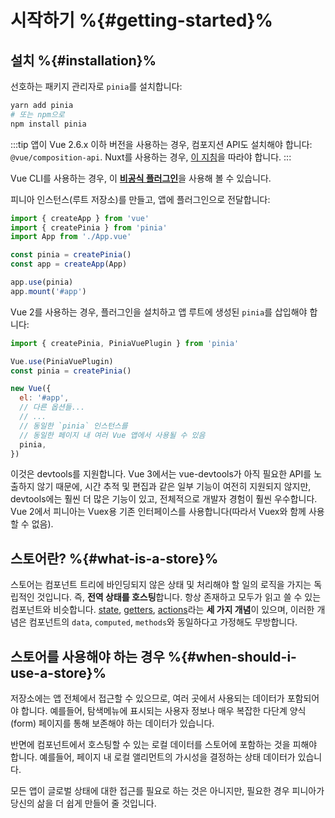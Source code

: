# 시작하기 %{#getting-started}%


## 설치 %{#installation}%

<VueMasteryLogoLink for="pinia-cheat-sheet">
</VueMasteryLogoLink>

선호하는 패키지 관리자로 `pinia`를 설치합니다:

```bash
yarn add pinia
# 또는 npm으로
npm install pinia
```

:::tip
앱이 Vue 2.6.x 이하 버전을 사용하는 경우, 컴포지션 API도 설치해야 합니다: `@vue/composition-api`.
Nuxt를 사용하는 경우, [이 지침](/ssr/nuxt.md)을 따라야 합니다.
:::

Vue CLI를 사용하는 경우, 이 [**비공식 플러그인**](https://github.com/wobsoriano/vue-cli-plugin-pinia)을 사용해 볼 수 있습니다.

피니아 인스턴스(루트 저장소)를 만들고, 앱에 플러그인으로 전달합니다:

```js {2,5-6,8}
import { createApp } from 'vue'
import { createPinia } from 'pinia'
import App from './App.vue'

const pinia = createPinia()
const app = createApp(App)

app.use(pinia)
app.mount('#app')
```

Vue 2를 사용하는 경우,
플러그인을 설치하고 앱 루트에 생성된 `pinia`를 삽입해야 합니다:

```js {1,3-4,12}
import { createPinia, PiniaVuePlugin } from 'pinia'

Vue.use(PiniaVuePlugin)
const pinia = createPinia()

new Vue({
  el: '#app',
  // 다른 옵션들...
  // ...
  // 동일한 `pinia` 인스턴스를
  // 동일한 페이지 내 여러 Vue 앱에서 사용될 수 있음
  pinia,
})
```

이것은 devtools를 지원합니다.
Vue 3에서는 vue-devtools가 아직 필요한 API를 노출하지 않기 때문에,
시간 추적 및 편집과 같은 일부 기능이 여전히 지원되지 않지만,
devtools에는 훨씬 더 많은 기능이 있고,
전체적으로 개발자 경험이 훨씬 우수합니다.
Vue 2에서 피니아는 Vuex용 기존 인터페이스를 사용합니다(따라서 Vuex와 함께 사용할 수 없음).

## 스토어란? %{#what-is-a-store}%

스토어는 컴포넌트 트리에 바인딩되지 않은 상태 및 처리해야 할 일의 로직을 가지는 독립적인 것입니다.
즉, **전역 상태를 호스팅**합니다.
항상 존재하고 모두가 읽고 쓸 수 있는 컴포넌트와 비슷합니다.
[state](/core-concepts/state.md), [getters](/core-concepts/getters.md), [actions](/core-concepts/actions.md)라는 **세 가지 개념**이 있으며,
이러한 개념은 컴포넌트의 `data`, `computed`, `methods`와 동일하다고 가정해도 무방합니다.

## 스토어를 사용해야 하는 경우 %{#when-should-i-use-a-store}%

저장소에는 앱 전체에서 접근할 수 있으므로,
여러 곳에서 사용되는 데이터가 포함되어야 합니다. 
예를들어, 탐색메뉴에 표시되는 사용자 정보나 매우 복잡한 다단계 양식(form) 페이지를 통해 보존해야 하는 데이터가 있습니다.

반면에 컴포넌트에서 호스팅할 수 있는 로컬 데이터를 스토어에 포함하는 것을 피해야 합니다.
예를들어, 페이지 내 로컬 앨리먼트의 가시성을 결정하는 상태 데이터가 있습니다.

모든 앱이 글로벌 상태에 대한 접근를 필요로 하는 것은 아니지만,
필요한 경우 피니아가 당신의 삶을 더 쉽게 만들어 줄 것입니다.
